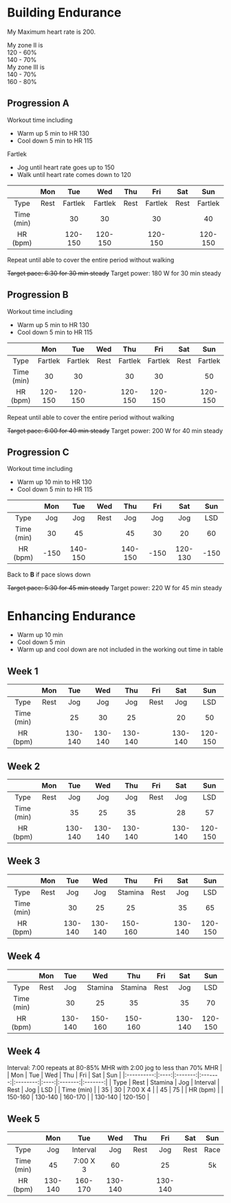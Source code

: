 # Building Endurance
My Maximum heart rate is 200.

My zone II is  
120 - 60%  
140 - 70%  
My zone III is  
140 - 70%  
160 - 80%

## Progression A

Workout time including
- Warm up 5 min to HR 130
- Cool down 5 min to HR 115

Fartlek
- Jog until heart rate goes up to 150
- Walk until heart rate comes down to 120

|            |  Mon |   Tue   |   Wed   | Thu  |   Fri   | Sat  |   Sun   |
|:----------:|:----:|:-------:|:-------:|:----:|:-------:|:----:|:-------:|
| Type       | Rest | Fartlek | Fartlek | Rest | Fartlek | Rest | Fartlek |
| Time (min) |      | 30      | 30      |      | 30      |      | 40      |
| HR (bpm)   |      | 120-150 | 120-150 |      | 120-150 |      | 120-150 |

Repeat until able to cover the entire period without walking

~~Target pace: 6:30 for 30 min steady~~
Target power: 180 W for 30 min steady

## Progression B

Workout time including
- Warm up 5 min to HR 130
- Cool down 5 min to HR 115

|            |   Mon   |   Tue   | Wed  |   Thu   |   Fri   | Sat  |   Sun   |
|:----------:|:-------:|:-------:|:----:|:-------:|:-------:|:----:|:-------:|
| Type       | Fartlek | Fartlek | Rest | Fartlek | Fartlek | Rest | Fartlek |
| Time (min) | 30      | 30      |      | 30      | 30      |      | 50      |
| HR (bpm)   | 120-150 | 120-150 |      | 120-150 | 120-150 |      | 120-150 |

Repeat until able to cover the entire period without walking

~~Target pace: 6:00 for 40 min steady~~
Target power: 200 W for 40 min steady

## Progression C

Workout time including
- Warm up 10 min to HR 130
- Cool down 5 min to HR 115

|            |   Mon   |   Tue   |  Wed |   Thu   |   Fri   |   Sat   |   Sun   |
|:----------:|:-------:|:-------:|:----:|:-------:|:-------:|:-------:|:-------:|
| Type       |   Jog   |   Jog   | Rest |   Jog   |   Jog   |   Jog   | LSD     |
| Time (min) | 30      | 45      |      | 45      | 30      | 20      | 60      |
| HR (bpm)   | -150    | 140-150 |      | 140-150 | -150    | 120-130 | -150    |

Back to **B** if pace slows down

~~Target pace: 5:30 for 45 min steady~~
Target power: 220 W for 45 min steady

# Enhancing Endurance
- Warm up 10 min
- Cool down 5 min
- Warm up and cool down are not included in the working out time in table

## Week 1
|            |  Mon |   Tue   |   Wed   |   Thu   | Fri  |   Sat   |   Sun   |
|:----------:|:----:|:-------:|:-------:|:-------:|:----:|:-------:|:-------:|
| Type       | Rest |   Jog   |   Jog   |   Jog   | Rest |   Jog   | LSD     |
| Time (min) |      | 25      | 30      | 25      |      | 20      | 50      |
| HR (bpm)   |      | 130-140 | 130-140 | 130-140 |      | 130-140 | 120-150 |

## Week 2
|            |  Mon |   Tue   |   Wed   |   Thu   | Fri  |   Sat   |   Sun   |
|:----------:|:----:|:-------:|:-------:|:-------:|:----:|:-------:|:-------:|
| Type       | Rest |   Jog   |   Jog   |   Jog   | Rest |   Jog   | LSD     |
| Time (min) |      | 35      | 25      | 35      |      | 28      | 57      |
| HR (bpm)   |      | 130-140 | 130-140 | 130-140 |      | 130-140 | 120-150 |

## Week 3
|            |  Mon |   Tue   |   Wed   |   Thu   | Fri  |   Sat   |   Sun   |
|:----------:|:----:|:-------:|:-------:|:-------:|:----:|:-------:|:-------:|
| Type       | Rest |   Jog   |   Jog   | Stamina | Rest |   Jog   | LSD     |
| Time (min) |      | 30      | 25      | 25      |      | 35      | 65      |
| HR (bpm)   |      | 130-140 | 130-140 | 150-160 |      | 130-140 | 120-150 |

## Week 4
|            |  Mon |   Tue   |   Wed   |   Thu   | Fri  |   Sat   |   Sun   |
|:----------:|:----:|:-------:|:-------:|:-------:|:----:|:-------:|:-------:|
| Type       | Rest |   Jog   | Stamina | Stamina | Rest |   Jog   | LSD     |
| Time (min) |      | 30      | 25      | 35      |      | 35      | 70      |
| HR (bpm)   |      | 130-140 | 150-160 | 150-160 |      | 130-140 | 120-150 |

## Week 4
Interval: 7:00 repeats at 80-85% MHR with 2:00 jog to less than 70% MHR
|            |  Mon |   Tue   |   Wed   |   Thu    | Fri  |   Sat   |   Sun   |
|:----------:|:----:|:-------:|:-------:|:--------:|:----:|:-------:|:-------:|
| Type       | Rest | Stamina |   Jog   | Interval | Rest |   Jog   | LSD     |
| Time (min) |      | 35      | 30      | 7:00 X 4 |      | 45      | 75      |
| HR (bpm)   |      | 150-160 | 130-140 | 160-170  |      | 130-140 | 120-150 |

## Week 5
|            |    Mon  |   Tue    |   Wed   |  Thu |    Fri  | Sat  |   Sun   |
|:----------:|:-------:|:--------:|:-------:|:----:|:-------:|:----:|:-------:|
| Type       |   Jog   | Interval |   Jog   | Rest |   Jog   | Rest | Race    |
| Time (min) |  45     | 7:00 X 3 | 60      |      |  25     |      | 5k      |
| HR (bpm)   | 130-140 | 160-170  | 130-140 |      | 130-140 |      |         |
